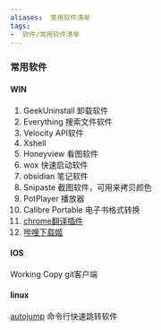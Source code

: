 ```yaml
---
aliases:  常用软件清单
tags: 
-  软件/常用软件清单
---
```



### 常用软件

#### WIN
1.  GeekUninstall 卸载软件
2.  Everything 搜索文件软件
3.  Velocity  API软件
4.  Xshell 
5.  Honeyview 看图软件
6. wox 快速启动软件
7. obsidian 笔记软件
8. Snipaste 截图软件，可用来拷贝颜色
9. PotPlayer 播放器
10. Calibre Portable 电子书格式转换
11.  [chrome翻译插件](https://chrome.google.com/webstore/detail/google-dictionary-by-goog/mgijmajocgfcbeboacabfgobmjgjcoja/related?hl=en)
12. [ 哔哩下载姬](https://github.com/leiurayer/downkyi)

#### IOS

Working Copy git客户端

#### linux

[autojump](https://github.com/wting/autojump) 命令行快速跳转软件